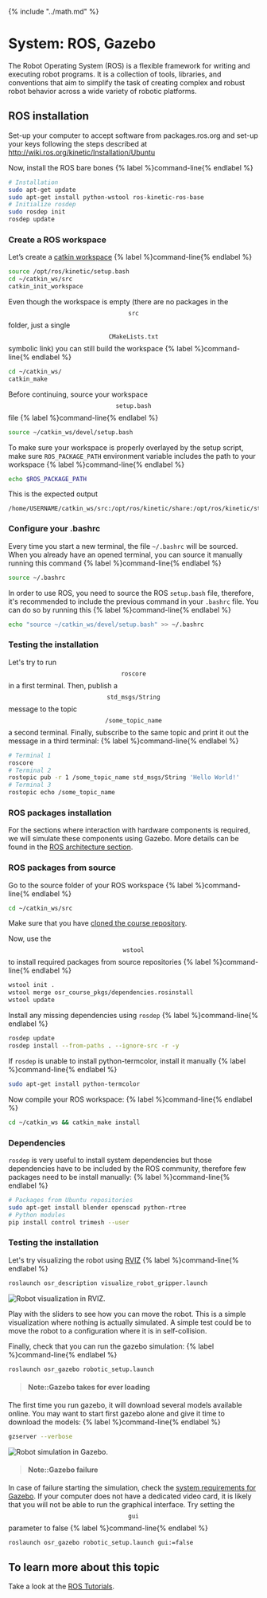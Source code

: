 {% include "../math.md" %}

# System: ROS, Gazebo

The Robot Operating System (ROS) is a flexible framework for writing and executing robot programs. It is a collection of tools, libraries, and conventions that aim to
simplify the task of creating complex and robust robot behavior across a wide
variety of robotic platforms.

## ROS installation

Set-up your computer to accept software from packages.ros.org and set-up your
keys following the steps described at http://wiki.ros.org/kinetic/Installation/Ubuntu

Now, install the ROS bare bones
{% label %}command-line{% endlabel %}
```bash
# Installation
sudo apt-get update
sudo apt-get install python-wstool ros-kinetic-ros-base
# Initialize rosdep
sudo rosdep init
rosdep update
```

### Create a ROS workspace

Let’s create a [catkin workspace](http://wiki.ros.org/catkin/workspaces)
{% label %}command-line{% endlabel %}
```bash
source /opt/ros/kinetic/setup.bash
cd ~/catkin_ws/src
catkin_init_workspace
```

Even though the workspace is empty (there are no packages in the $$\texttt{src}$$ folder,
just a single $$\texttt{CMakeLists.txt}$$ symbolic link) you can still build the workspace
{% label %}command-line{% endlabel %}
```bash
cd ~/catkin_ws/
catkin_make
```

Before continuing, source your workspace $$\texttt{setup.bash}$$ file
{% label %}command-line{% endlabel %}
```bash
source ~/catkin_ws/devel/setup.bash
```

To make sure your workspace is properly overlayed by the setup script, make
sure `ROS_PACKAGE_PATH` environment variable includes the path to your
workspace
{% label %}command-line{% endlabel %}
```bash
echo $ROS_PACKAGE_PATH
```

This is the expected output
```
/home/USERNAME/catkin_ws/src:/opt/ros/kinetic/share:/opt/ros/kinetic/stacks
```

### Configure your .bashrc

Every time you start a new terminal, the file `~/.bashrc` will be sourced. When
you already have an opened terminal, you can source it manually running this
command
{% label %}command-line{% endlabel %}
```bash
source ~/.bashrc
```

In order to use ROS, you need to source the ROS `setup.bash` file, therefore,
it's recommended to include the previous command in your `.bashrc` file.
You can do so by running this
{% label %}command-line{% endlabel %}
```bash
echo "source ~/catkin_ws/devel/setup.bash" >> ~/.bashrc
```

### Testing the installation

Let's try to run $$\texttt{roscore}$$ in a first terminal. Then, publish a $$\texttt{std_msgs/String}$$
message to the topic $$\texttt{/some_topic_name}$$ a second terminal. Finally, subscribe
to the same topic and print it out the message in a third terminal:
{% label %}command-line{% endlabel %}
```bash
# Terminal 1
roscore
# Terminal 2
rostopic pub -r 1 /some_topic_name std_msgs/String 'Hello World!'
# Terminal 3
rostopic echo /some_topic_name
```

### ROS packages installation
For the sections where interaction with hardware components is required,
we will simulate these components using Gazebo. More details can be found in
the [ROS architecture section](../system/architecture.md).

### ROS packages from source

Go to the source folder of your ROS workspace
{% label %}command-line{% endlabel %}
```bash
cd ~/catkin_ws/src
```

Make sure that you have [cloned the course repository](../installation/basic_tools.md#git).

Now, use the $$\texttt{wstool}$$ to install required packages from source repositories
{% label %}command-line{% endlabel %}
```bash
wstool init .
wstool merge osr_course_pkgs/dependencies.rosinstall
wstool update
```

Install any missing dependencies using `rosdep`
{% label %}command-line{% endlabel %}
```bash
rosdep update
rosdep install --from-paths . --ignore-src -r -y
```

If `rosdep` is unable to install python-termcolor, install it manually
{% label %}command-line{% endlabel %}
```bash
sudo apt-get install python-termcolor
```

Now compile your ROS workspace:
{% label %}command-line{% endlabel %}
```bash
cd ~/catkin_ws && catkin_make install
```

### Dependencies

`rosdep` is very useful to install system dependencies but those dependencies
have to be included by the ROS community, therefore few packages need to be
install manually:
{% label %}command-line{% endlabel %}
```bash
# Packages from Ubuntu repositories
sudo apt-get install blender openscad python-rtree
# Python modules
pip install control trimesh --user
```

### Testing the installation

Let's try visualizing the robot using [RVIZ](wiki.ros.org/rviz)
{% label %}command-line{% endlabel %}
```bash
roslaunch osr_description visualize_robot_gripper.launch
```

![Robot visualization in RVIZ.](../assets/installation/denso_in_rviz.png)

Play with the sliders to see how you can move the robot. This is a simple
visualization where nothing is actually simulated. A simple test could be to
move the robot to a configuration where it is in self-collision.

Finally, check that you can run the gazebo simulation:
{% label %}command-line{% endlabel %}
```bash
roslaunch osr_gazebo robotic_setup.launch
```
> #### Note::Gazebo takes for ever loading
The first time you run gazebo, it will download several models
available online. You may want to start first gazebo alone and give it time to
download the models:
{% label %}command-line{% endlabel %}
```bash
gzserver --verbose
```

![Robot simulation in Gazebo.](../assets/installation/denso_in_gazebo.jpg)

> #### Note::Gazebo failure
In case of failure starting the simulation, check the
[system requirements for Gazebo](http://gazebosim.org/tutorials?tut=guided_b1&cat=#Systemrequirements).
If your computer does not have a dedicated video card, it is likely that you
will not be able to run the graphical interface. Try setting the $$\texttt{gui}$$
parameter to false
{% label %}command-line{% endlabel %}
```bash
roslaunch osr_gazebo robotic_setup.launch gui:=false
```

## To learn more about this topic

Take a look at the [ROS Tutorials](http://wiki.ros.org/ROS/Tutorials).
